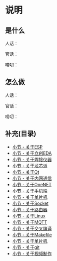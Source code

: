 # 说明

## 是什么

人话：

官话：

唠叨：

## 怎么做

人话：

官话：

唠叨：

## 补充(目录)

- [小节 - 关于ESP](./关于ESP/Readme.md)
- [小节 - 关于立创EDA](./关于立创EDA/Readme.md)
- [小节 - 关于焊接仪器](./关于焊接仪器/Readme.md)
- [小节 - 关于龙芯派](./关于龙芯派/Readme.md)
- [小节 - 关于Qt](./关于Qt/Readme.md)
- [小节 - 关于内网通信](./关于内网通信/Readme.md)
- [小节 - 关于OneNET](./关于OneNET/Readme.md)
- [小节 - 关于手机端](./关于手机端/Readme.md)
- [小节 - 关于单片机](./关于单片机/Readme.md)
- [小节 - 关于Socket](./关于Socket/Readme.md)
- [小节 - 关于路由器](./关于路由器/Readme.md)
- [小节 - 关于Linux](./关于Linux/Readme.md)
- [小节 - 关于MQTT](./关于MQTT/Readme.md)
- [小节 - 关于交叉编译](./关于交叉编译/Readme.md)
- [小节 - 关于Makefile](./关于Makefile/Readme.md)
- [小节 - 关于单片机](./关于单片机/Readme.md)
- [小节 - 关于git](./关于git/Readme.md)
- [小节 - 关于视频制作](./关于视频制作/Readme.md)